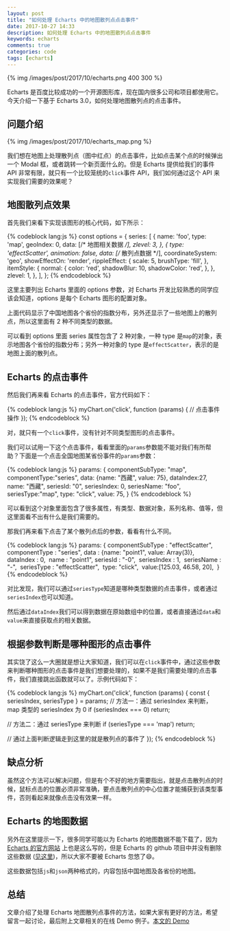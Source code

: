 ```yaml
---
layout: post
title: "如何处理 Echarts 中的地图散列点点击事件"
date: 2017-10-27 14:33
description: 如何处理 Echarts 中的地图散列点点击事件
keywords: echarts
comments: true
categories: code
tags: [echarts]
---
```


{% img /images/post/2017/10/echarts.png 400 300 %}

Echarts 是百度比较成功的一个开源图形库，现在国内很多公司和项目都使用它。今天介绍一下基于 Echarts 3.0，如何处理地图散列点的点击事件。

<!--more-->

## 问题介绍

{% img /images/post/2017/10/echarts_map.png %}

我们想在地图上处理散列点（图中红点）的点击事件，比如点击某个点的时候弹出一个 Modal 框，或者跳转一个新页面什么的。但是 Echarts 提供给我们的事件 API 非常有限，就只有一个比较笼统的`click`事件 API，我们如何通过这个 API 来实现我们需要的效果呢？

## 地图散列点效果

首先我们来看下实现该图形的核心代码，如下所示：

{% codeblock lang:js %}
  const options = {
    series: [
      {
        name: 'foo',
        type: 'map',
        geoIndex: 0,
        data: [/* 地图相关数据 */],
        zlevel: 3,
      },
      {
        type: 'effectScatter',
        animation: false,
        data: [/* 散列点数据 */],
        coordinateSystem: 'geo',
        showEffectOn: 'render',
        rippleEffect: {
          scale: 5,
          brushType: 'fill',
        },
        itemStyle: {
          normal: {
            color: 'red',
            shadowBlur: 10,
            shadowColor: 'red',
          },
        },
        zlevel: 1,
      },
    ],
  };
{% endcodeblock %}

这里主要列出 Echarts 里面的 options 参数，对 Echarts 开发比较熟悉的同学应该会知道，options 是每个 Echarts 图形的配置对象。

上面代码显示了中国地图各个省份的指数分布，另外还显示了一些地图上的散列点，所以这里面有 2 种不同类型的数据。

可以看到 options 里面 series 属性包含了 2 种对象，一种 type 是`map`的对象，表示地图各个省份的指数分布；另外一种对象的 type 是`effectScatter`，表示的是地图上面的散列点。

## Echarts 的点击事件

然后我们再来看 Echarts 的点击事件，官方代码如下：

{% codeblock lang:js %}
myChart.on('click', function (params) {
  // 点击事件操作
});
{% endcodeblock %}

对，就只有一个`click`事件，没有针对不同类型图形的点击事件。

我们可以试用一下这个点击事件，看看里面的`params`参数能不能对我们有所帮助？下面是一个点击全国地图某省份事件的`params`参数：

{% codeblock lang:js %}
params: {
    componentSubType: "map",
    componentType:"series",
    data: {name: "西藏", value: 75},
    dataIndex:27,
    name: "西藏",
    seriesId: "0",
    seriesIndex: 0,
    seriesName: "foo",
    seriesType:"map",
    type: "click",
    value: 75,
}
{% endcodeblock %}

可以看到这个对象里面包含了很多属性，有类型、数据对象，系列名称、值等，但这里面看不出有什么是我们需要的。

那我们再来看下点击了某个散列点后的参数，看看有什么不同。

{% codeblock lang:js %}
params: {
    componentSubType : "effectScatter", 
    componentType : "series",
    data : {name: "point1", value: Array(3)}, 
    dataIndex : 0, 
    name : "point1",
    seriesId : "-0", 
    seriesIndex : 1, 
    seriesName : "-", 
    seriesType : "effectScatter", 
    type: "click", 
    value:[125.03, 46.58, 20], 
}
{% endcodeblock %}

对比发现，我们可以通过`seriesType`知道是哪种类型数据的点击事件，或者通过`seriesIndex`也可以知道。

然后通过`dataIndex`我们可以得到数据在原始数组中的位置，或者直接通过`data`和`value`来直接获取点的相关数据。

## 根据参数判断是哪种图形的点击事件

其实饶了这么一大圈就是想让大家知道，我们可以在`click`事件中，通过这些参数来判断哪种图形的点击事件是我们想要处理的，如果不是我们需要处理的点击事件，我们直接跳出函数就可以了。示例代码如下：

{% codeblock lang:js %}
myChart.on('click', function (params) {
  const { seriesIndex, seriesType } = params;
  // 方法一：通过 seriesIndex 来判断，map 类型的 seriesIndex 为 0
  if (seriesIndex === 0) return;

  // 方法二：通过 seriesType 来判断
  if (seriesType === 'map') return;

  // 通过上面判断逻辑走到这里的就是散列点的事件了
});
{% endcodeblock %}

## 缺点分析

虽然这个方法可以解决问题，但是有个不好的地方需要指出，就是点击散列点的时候，鼠标点击的位置必须非常准确，要点击散列点的中心位置才能捕获到该类型事件，否则看起来就像点击没有效果一样。

## Echarts 的地图数据

另外在这里提示一下，很多同学可能以为 Echarts 的地图数据不能下载了，因为 [Echarts 的官方网站](http://ecomfe.github.io/echarts-map-tool/) 上也是这么写的，但是 Echarts 的 github 项目中并没有删除这些数据 ([见这里](https://github.com/ecomfe/echarts/tree/master/map))，所以大家不要被 Echarts 忽悠了😄。

这些数据包括`js`和`json`两种格式的，内容包括中国地图及各省份的地图。

## 总结

文章介绍了处理 Echarts 地图散列点事件的方法，如果大家有更好的方法，希望留言一起讨论，最后附上文章相关的在线 Demo 例子。[本文的 Demo](https://codesandbox.io/s/lxljr76vp7)

